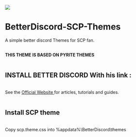 <img src="https://media.discordapp.net/attachments/810642217994682388/941524274311741530/unknown.png?width=1250&height=671"></img>


# BetterDiscord-SCP-Themes
<p>A simple better discord Themes for SCP fan.
<br><br>

<b> THIS THEME IS BASED ON PYRITE THEMES </b>
<br><br>


## INSTALL BETTER DISCORD With his link :
<br>
  See the <a href="https://betterdiscord.app/" target="_blank" rel="noopener noreferrer"> Official Website </a> for articles, tutorials and guides.
<br><br>

## Install SCP theme
<br>
Copy scp.theme.css into %appdata%\BetterDiscord\themes
